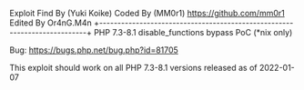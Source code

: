  Exploit Find By (Yuki Koike) 
 Coded By (MM0r1) https://github.com/mm0r1
 Edited By Or4nG.M4n
 +--------------------------------------------------------------------------+
 PHP 7.3-8.1 disable_functions bypass PoC (*nix only)

 Bug: https://bugs.php.net/bug.php?id=81705
 
 This exploit should work on all PHP 7.3-8.1 versions
 released as of 2022-01-07
